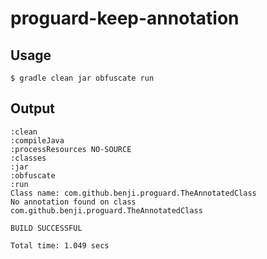 # proguard-keep-annotation

Usage
----
 `$ gradle clean jar obfuscate run`

Output
----

```
:clean
:compileJava
:processResources NO-SOURCE
:classes
:jar
:obfuscate
:run
Class name: com.github.benji.proguard.TheAnnotatedClass
No annotation found on class com.github.benji.proguard.TheAnnotatedClass

BUILD SUCCESSFUL

Total time: 1.049 secs
```
